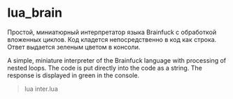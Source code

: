 # lua_brain

Простой, миниатюрный интерпретатор языка Brainfuck с обработкой вложенных циклов. Код кладется непосредственно в код как строка. Ответ выдается зеленым цветом в консоли.

A simple, miniature interpreter of the Brainfuck language with processing of nested loops. The code is put directly into the code as a string. The response is displayed in green in the console.

> lua inter.lua
